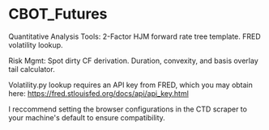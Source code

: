# CBOT_Futures 
Quantitative Analysis Tools:
2-Factor HJM forward rate tree template.
FRED volatility lookup. 

Risk Mgmt:
Spot dirty CF derivation. 
Duration, convexity, and basis overlay tail calculator.

Volatility.py lookup requires an API key from FRED, which you may obtain here:
https://fred.stlouisfed.org/docs/api/api_key.html

I reccommend setting the browser configurations in the CTD scraper to your machine's default to ensure compatibility.
